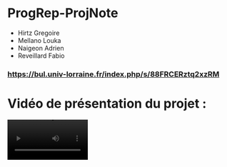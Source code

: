 # ProgRep-ProjNote

- Hirtz Gregoire
- Mellano Louka
- Naigeon Adrien
- Reveillard Fabio

### https://bul.univ-lorraine.fr/index.php/s/88FRCERztq2xzRM

# Vidéo de présentation du projet :

<video src='https://youtu.be/7qpFM2LC6QI' width=180/>
